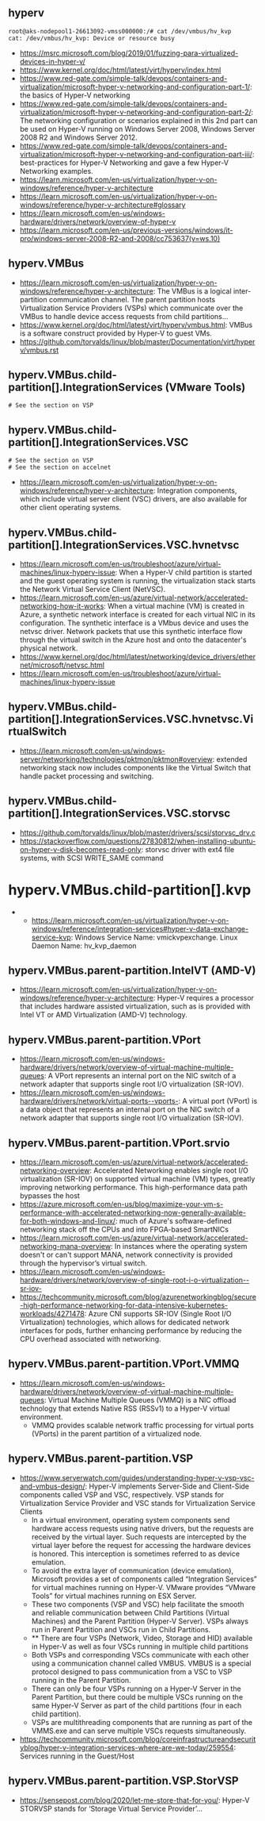 ## hyperv

```
root@aks-nodepool1-26613092-vmss000000:/# cat /dev/vmbus/hv_kvp
cat: /dev/vmbus/hv_kvp: Device or resource busy
```

- https://msrc.microsoft.com/blog/2019/01/fuzzing-para-virtualized-devices-in-hyper-v/
- https://www.kernel.org/doc/html/latest/virt/hyperv/index.html
- https://www.red-gate.com/simple-talk/devops/containers-and-virtualization/microsoft-hyper-v-networking-and-configuration-part-1/: the basics of Hyper-V networking
- https://www.red-gate.com/simple-talk/devops/containers-and-virtualization/microsoft-hyper-v-networking-and-configuration-part-2/: The networking configuration or scenarios explained in this 2nd part can be used on Hyper-V running on Windows Server 2008, Windows Server 2008 R2 and Windows Server 2012.
- https://www.red-gate.com/simple-talk/devops/containers-and-virtualization/microsoft-hyper-v-networking-and-configuration-part-iii/: best-practices for Hyper-V Networking and gave a few Hyper-V Networking examples.
- https://learn.microsoft.com/en-us/virtualization/hyper-v-on-windows/reference/hyper-v-architecture
- https://learn.microsoft.com/en-us/virtualization/hyper-v-on-windows/reference/hyper-v-architecture#glossary
- https://learn.microsoft.com/en-us/windows-hardware/drivers/network/overview-of-hyper-v
- https://learn.microsoft.com/en-us/previous-versions/windows/it-pro/windows-server-2008-R2-and-2008/cc753637(v=ws.10)

## hyperv.VMBus

- https://learn.microsoft.com/en-us/virtualization/hyper-v-on-windows/reference/hyper-v-architecture: The VMBus is a logical inter-partition communication channel. The parent partition hosts Virtualization Service Providers (VSPs) which communicate over the VMBus to handle device access requests from child partitions...
- https://www.kernel.org/doc/html/latest/virt/hyperv/vmbus.html: VMBus is a software construct provided by Hyper-V to guest VMs. 
- https://github.com/torvalds/linux/blob/master/Documentation/virt/hyperv/vmbus.rst


## hyperv.VMBus.child-partition[].IntegrationServices (VMware Tools)

```
# See the section on VSP
```

## hyperv.VMBus.child-partition[].IntegrationServices.VSC

```
# See the section on VSP
# See the section on accelnet
```

- https://learn.microsoft.com/en-us/virtualization/hyper-v-on-windows/reference/hyper-v-architecture: Integration components, which include virtual server client (VSC) drivers, are also available for other client operating systems.

## hyperv.VMBus.child-partition[].IntegrationServices.VSC.hvnetvsc

- https://learn.microsoft.com/en-us/troubleshoot/azure/virtual-machines/linux-hyperv-issue: When a Hyper-V child partition is started and the guest operating system is running, the virtualization stack starts the Network Virtual Service Client (NetVSC).
- https://learn.microsoft.com/en-us/azure/virtual-network/accelerated-networking-how-it-works: When a virtual machine (VM) is created in Azure, a synthetic network interface is created for each virtual NIC in its configuration. The synthetic interface is a VMbus device and uses the netvsc driver. Network packets that use this synthetic interface flow through the virtual switch in the Azure host and onto the datacenter's physical network.
- https://www.kernel.org/doc/html/latest/networking/device_drivers/ethernet/microsoft/netvsc.html
- https://learn.microsoft.com/en-us/troubleshoot/azure/virtual-machines/linux-hyperv-issue

## hyperv.VMBus.child-partition[].IntegrationServices.VSC.hvnetvsc.VirtualSwitch

- https://learn.microsoft.com/en-us/windows-server/networking/technologies/pktmon/pktmon#overview: extended networking stack now includes components like the Virtual Switch that handle packet processing and switching.

## hyperv.VMBus.child-partition[].IntegrationServices.VSC.storvsc

- https://github.com/torvalds/linux/blob/master/drivers/scsi/storvsc_drv.c
- https://stackoverflow.com/questions/27830812/when-installing-ubuntu-on-hyper-v-disk-becomes-read-only: storvsc driver with ext4 file systems, with SCSI WRITE_SAME command

# hyperv.VMBus.child-partition[].kvp

- * https://learn.microsoft.com/en-us/virtualization/hyper-v-on-windows/reference/integration-services#hyper-v-data-exchange-service-kvp: Windows Service Name: vmickvpexchange. Linux Daemon Name: hv_kvp_daemon

## hyperv.VMBus.parent-partition.IntelVT (AMD-V)

- https://learn.microsoft.com/en-us/virtualization/hyper-v-on-windows/reference/hyper-v-architecture: Hyper-V requires a processor that includes hardware assisted virtualization, such as is provided with Intel VT or AMD Virtualization (AMD-V) technology.

## hyperv.VMBus.parent-partition.VPort

- https://learn.microsoft.com/en-us/windows-hardware/drivers/network/overview-of-virtual-machine-multiple-queues: A VPort represents an internal port on the NIC switch of a network adapter that supports single root I/O virtualization (SR-IOV).
- https://learn.microsoft.com/en-us/windows-hardware/drivers/network/virtual-ports--vports-: A virtual port (VPort) is a data object that represents an internal port on the NIC switch of a network adapter that supports single root I/O virtualization (SR-IOV).

## hyperv.VMBus.parent-partition.VPort.srvio

- https://learn.microsoft.com/en-us/azure/virtual-network/accelerated-networking-overview: Accelerated Networking enables single root I/O virtualization (SR-IOV) on supported virtual machine (VM) types, greatly improving networking performance. This high-performance data path bypasses the host
- https://azure.microsoft.com/en-us/blog/maximize-your-vm-s-performance-with-accelerated-networking-now-generally-available-for-both-windows-and-linux/: much of Azure's software-defined networking stack off the CPUs and into FPGA-based SmartNICs
- https://learn.microsoft.com/en-us/azure/virtual-network/accelerated-networking-mana-overview: In instances where the operating system doesn't or can't support MANA, network connectivity is provided through the hypervisor’s virtual switch.
- https://learn.microsoft.com/en-us/windows-hardware/drivers/network/overview-of-single-root-i-o-virtualization--sr-iov-
- https://techcommunity.microsoft.com/blog/azurenetworkingblog/secure-high-performance-networking-for-data-intensive-kubernetes-workloads/4271478: Azure CNI supports SR-IOV (Single Root I/O Virtualization) technologies, which allows for dedicated network interfaces for pods, further enhancing performance by reducing the CPU overhead associated with networking.

## hyperv.VMBus.parent-partition.VPort.VMMQ

- https://learn.microsoft.com/en-us/windows-hardware/drivers/network/overview-of-virtual-machine-multiple-queues: Virtual Machine Multiple Queues (VMMQ) is a NIC offload technology that extends Native RSS (RSSv1) to a Hyper-V virtual environment. 
  - VMMQ provides scalable network traffic processing for virtual ports (VPorts) in the parent partition of a virtualized node.
    
## hyperv.VMBus.parent-partition.VSP

- https://www.serverwatch.com/guides/understanding-hyper-v-vsp-vsc-and-vmbus-design/: Hyper-V implements Server-Side and Client-Side components called VSP and VSC, respectively. VSP stands for Virtualization Service Provider and VSC stands for Virtualization Service Clients
  - In a virtual environment, operating system components send hardware access requests using native drivers, but the requests are received by the virtual layer. Such requests are intercepted by the virtual layer before the request for accessing the hardware devices is honored. This interception is sometimes referred to as device emulation.
  - To avoid the extra layer of communication (device emulation), Microsoft provides a set of components called “Integration Services” for virtual machines running on Hyper-V. VMware provides “VMware Tools” for virtual machines running on ESX Server.
  - These two components (VSP and VSC) help facilitate the smooth and reliable communication between Child Partitions (Virtual Machines) and the Parent Partition (Hyper-V Server). VSPs always run in Parent Partition and VSCs run in Child Partitions.
  - ** There are four VSPs (Network, Video, Storage and HID) available in Hyper-V as well as four VSCs running in multiple child partitions
  - Both VSPs and corresponding VSCs communicate with each other using a communication channel called VMBUS. VMBUS is a special protocol designed to pass communication from a VSC to VSP running in the Parent Partition.
  - There can only be four VSPs running on a Hyper-V Server in the Parent Partition, but there could be multiple VSCs running on the same Hyper-V Server as part of the child partitions (four in each child partition).
  - VSPs are multithreading components that are running as part of the VMMS.exe and can serve multiple VSCs requests simultaneously.
- https://techcommunity.microsoft.com/blog/coreinfrastructureandsecurityblog/hyper-v-integration-services-where-are-we-today/259554: Services running in the Guest/Host

## hyperv.VMBus.parent-partition.VSP.StorVSP

- https://sensepost.com/blog/2020/let-me-store-that-for-you/: Hyper-V STORVSP stands for ‘Storage Virtual Service Provider’...
